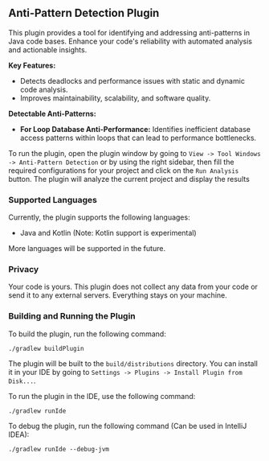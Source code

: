 <!-- Plugin description -->

## Anti-Pattern Detection Plugin

This plugin provides a tool for identifying and addressing anti-patterns in Java code bases. Enhance your code's
reliability with automated analysis and actionable insights.

**Key Features:**

- Detects deadlocks and performance issues with static and dynamic code analysis.
- Improves maintainability, scalability, and software quality.

**Detectable Anti-Patterns:**

- **For Loop Database Anti-Performance:** Identifies inefficient database access patterns within loops that can lead to
  performance bottlenecks.

To run the plugin, open the plugin window by going to `View -> Tool Windows -> Anti-Pattern Detection` or by using the
right sidebar, then fill the required configurations for your project and click on the `Run Analysis` button. The plugin
will analyze the current project and display the results

### Supported Languages

Currently, the plugin supports the following languages:

- Java and Kotlin (Note: Kotlin support is experimental)

More languages will be supported in the future.

### Privacy

Your code is yours. This plugin does not collect any data from your code or send it to any external servers. Everything
stays on your machine.

<!-- Plugin description end -->

### Building and Running the Plugin

To build the plugin, run the following command:

```shell
./gradlew buildPlugin
```

The plugin will be built to the `build/distributions` directory. You can install it in your IDE by going
to `Settings -> Plugins -> Install Plugin from Disk...`.

To run the plugin in the IDE, use the following command:

```shell
./gradlew runIde
```

To debug the plugin, run the following command (Can be used in IntelliJ IDEA):

```shell
./gradlew runIde --debug-jvm
```